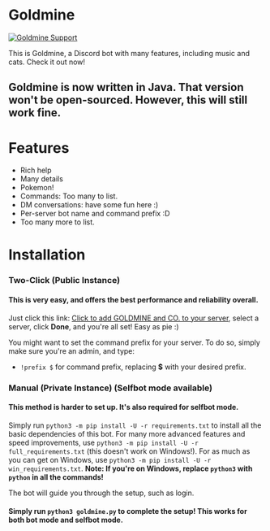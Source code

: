 # Goldmine
<a href="https://discord.gg/dwykTHc"><img src="https://discordapp.com/api/guilds/239772188649979904/widget.png?" alt="Goldmine Support"></a>

This is Goldmine, a Discord bot with many features, including music and cats. Check it out now!

## Goldmine is now written in Java. That version won't be open-sourced. However, this will still work fine.

# Features
- Rich help
- Many details
- Pokemon!
- Commands: Too many to list.
- DM conversations: have some fun here :)
- Per-server bot name and command prefix :D
- Too many more to list.

# Installation
### Two-Click (Public Instance)
#### This is very easy, and offers the best performance and reliability overall.
Just click this link: [Click to add GOLDMINE and CO. to your server](https://discordapp.com/api/oauth2/authorize?client_id=239775420470394897&scope=bot&permissions=66321471 "Click to add GOLDMINE to your server!"), select a server, click **Done**, and you're all set! Easy as pie :)

You might want to set the command prefix for your server.
To do so, simply make sure you're an admin, and type: 
 - `!prefix $` for command prefix, replacing **$** with your desired prefix.

### Manual (Private Instance) (Selfbot mode available)
#### This method is harder to set up. It's also required for selfbot mode.
Simply run `python3 -m pip install -U -r requirements.txt` to install all the basic dependencies of this bot. 
For many more advanced features and speed improvements, use `python3 -m pip install -U -r full_requirements.txt` (this doesn't work on Windows!).
For as much as you can get on Windows, use `python3 -m pip install -U -r win_requirements.txt`.
**Note: If you're on Windows, replace `python3` with `python` in all the commands!**

The bot will guide you through the setup, such as login.

#### Simply run `python3 goldmine.py` to complete the setup! This works for both bot mode and selfbot mode.
